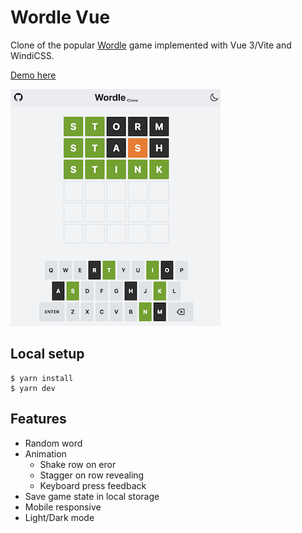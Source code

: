 # Wordle Vue

Clone of the popular [Wordle](https://www.nytimes.com/games/wordle) game implemented with Vue 3/Vite and WindiCSS.

[Demo here](http://wordle-vue.lyfing.dev)

![Screenshot](demo-light.png)

## Local setup

```shell
$ yarn install
$ yarn dev
```

## Features
- Random word
- Animation
  - Shake row on eror
  - Stagger on row revealing
  - Keyboard press feedback
- Save game state in local storage
- Mobile responsive
- Light/Dark mode
